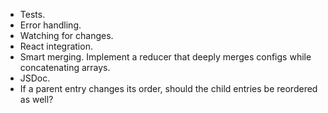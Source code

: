 - Tests.
- Error handling.
- Watching for changes.
- React integration.
- Smart merging. Implement a reducer that deeply merges configs while concatenating arrays.
- JSDoc.
- If a parent entry changes its order, should the child entries be reordered as well?
